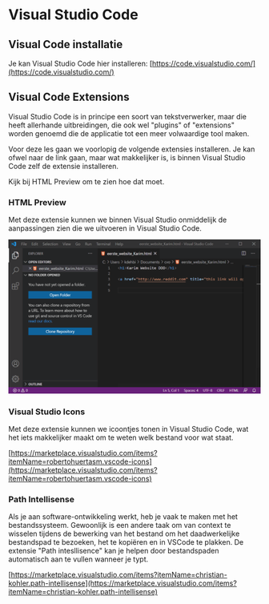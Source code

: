 # Visual Studio Code

## Visual Code installatie

Je kan Visual Studio Code hier installeren:
[https://code.visualstudio.com/](https://code.visualstudio.com/)

## Visual Code Extensions

Visual Studio Code is in principe een soort van tekstverwerker, maar die heeft allerhande uitbreidingen, die ook wel "plugins" of  "extensions" worden genoemd die de applicatie tot een meer volwaardige tool maken.

Voor deze les gaan we voorlopig de volgende extensies installeren. Je kan ofwel naar de link gaan, maar wat makkelijker is, is binnen Visual Studio Code zelf de extensie installeren.

Kijk bij HTML Preview om te zien hoe dat moet.

### HTML Preview

Met deze extensie kunnen we binnen Visual Studio onmiddelijk de aanpassingen zien die we uitvoeren in Visual Studio Code.

![install-html-preview-extension.gif](install-html-preview-extension.gif)

### Visual Studio Icons

Met deze extensie kunnen we icoontjes tonen in Visual Studio Code, wat het iets makkelijker maakt om te weten welk bestand voor wat staat.

[https://marketplace.visualstudio.com/items?itemName=robertohuertasm.vscode-icons](https://marketplace.visualstudio.com/items?itemName=robertohuertasm.vscode-icons)

### Path Intellisense

Als je aan software-ontwikkeling werkt, heb je vaak te maken met het bestandssysteem. Gewoonlijk is een andere taak om van context te wisselen tijdens de bewerking van het bestand om het daadwerkelijke bestandspad te bezoeken, het te kopiëren en in VSCode te plakken. De extensie "Path intesllisence" kan je helpen door bestandspaden automatisch aan te vullen wanneer je typt.

[https://marketplace.visualstudio.com/items?itemName=christian-kohler.path-intellisense](https://marketplace.visualstudio.com/items?itemName=christian-kohler.path-intellisense)
